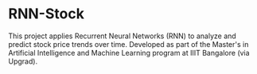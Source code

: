 # RNN-Stock
This project applies Recurrent Neural Networks (RNN) to analyze and predict stock price trends over time. Developed as part of the Master's in Artificial Intelligence and Machine Learning program at IIIT Bangalore (via Upgrad).
